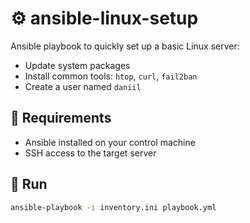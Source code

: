 # ⚙️ ansible-linux-setup

Ansible playbook to quickly set up a basic Linux server:

- Update system packages
- Install common tools: `htop`, `curl`, `fail2ban`
- Create a user named `daniil`

## 🧩 Requirements

- Ansible installed on your control machine
- SSH access to the target server

## 🚀 Run

```bash
ansible-playbook -i inventory.ini playbook.yml
